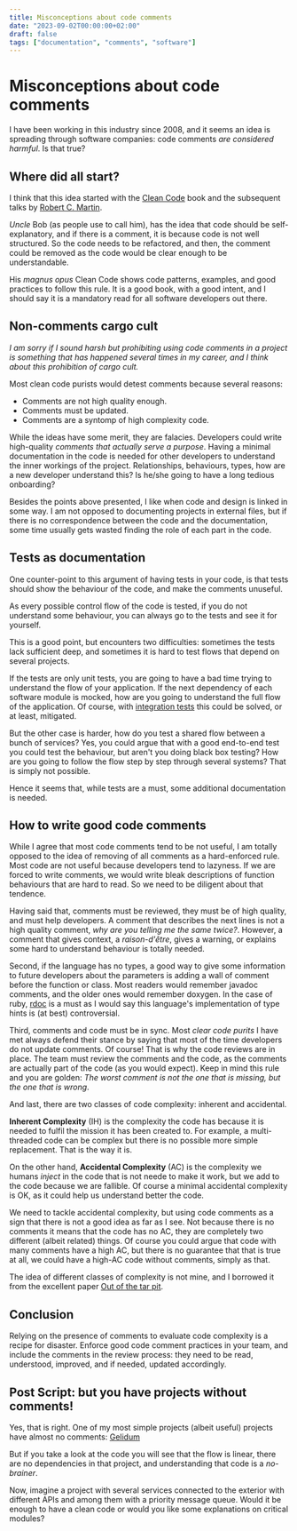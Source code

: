 ```yaml
---
title: Misconceptions about code comments
date: "2023-09-02T00:00:00+02:00"
draft: false
tags: ["documentation", "comments", "software"]
---
```


# Misconceptions about code comments
I have been working in this industry since 2008, and
it seems an idea is spreading through software companies:
code comments *are considered harmful*. Is that true?

## Where did all start?
I think that this idea started with the
[Clean Code](https://www.oreilly.com/library/view/clean-code-a/9780136083238/)
book and the subsequent talks by [Robert C. Martin](http://cleancoder.com/products).

*Uncle* Bob (as people use to call him), has the idea
that code should be self-explanatory, and if there is a
comment, it is because code is not well structured. So the
code needs to be refactored, and then, the comment could be
removed as the code would be clear enough to be understandable.

His *magnus opus* Clean Code shows code patterns, examples,
and good practices to follow this rule. It is a good book,
with a good intent, and I should say it is a mandatory read
for all software developers out there.

## Non-comments cargo cult
*I am sorry if I sound harsh but prohibiting using code comments in a project is something that has happened several times in my career, and I think about this prohibition of cargo cult.*

Most clean code purists would detest comments because several reasons:
- Comments are not high quality enough.
- Comments must be updated.
- Comments are a syntomp of high complexity code.

While the ideas have some merit, they are falacies. Developers could
write high-quality *comments that actually serve a purpose*. Having a minimal
documentation in the code is needed for other developers to understand
the inner workings of the project. Relationships, behaviours, types,
how are a new developer understand this? Is he/she going to have a
long tedious onboarding?

Besides the points above presented, I like when code and design is linked
in some way. I am not opposed to documenting projects in external files,
but if there is no correspondence between the code and the documentation,
some time usually gets wasted finding the role of each part in the code.

## Tests as documentation
One counter-point to this argument of having tests in your code,
is that tests should show the behaviour of the code,
and make the comments unuseful.

As every possible control flow of the code is tested, if you do not
understand some behaviour, you can always go to the tests and see
it for yourself.

This is a good point, but encounters two difficulties: sometimes the tests
lack sufficient deep, and sometimes it is hard to test flows that depend on
several projects.

If the tests are only unit tests, you are going to have a bad time trying
to understand the flow of your application. If the next dependency of each
software module is mocked, how are you going to understand the full flow
of the application. Of course, with
[integration tests](/blog/2022/11/actual-integration-tests/) this could be solved,
or at least, mitigated.

But the other case is harder, how do you test a shared flow between a bunch
of services? Yes, you could argue that with a good end-to-end test you could
test the behaviour, but aren't you doing black box testing? How are you going
to follow the flow step by step through several systems? That is simply not
possible.

Hence it seems that, while tests are a must, some additional
documentation is needed.

## How to write good code comments
While I agree that most code comments tend to be not useful,
I am totally opposed to the idea of removing of all comments
as a hard-enforced rule. Most code are not useful because developers
tend to lazyness. If we are forced to write comments, we would
write bleak descriptions of function behaviours that are hard to read.
So we need to be diligent about that tendence.

Having said that, comments must be reviewed, they must be of high quality,
and must help developers. A comment that describes the next lines
is not a high quality comment, *why are you telling me the same twice?*.
However, a comment that gives context, a *raison-d'être*, gives a warning,
or explains some hard to understand behaviour is totally needed.

Second, if the language has no types, a good way to give some information
to future developers about the parameters is adding a wall of comment
before the function or class. Most readers would remember javadoc comments,
and the older ones would remember doxygen. In the case of ruby,
[rdoc](https://github.com/ruby/rdoc) is a must
as I would say this language's implementation of type hints is
(at best) controversial.

Third, comments and code must be in sync. Most *clear code purits*
I have met always defend their stance by saying that most of the
time developers do not update comments. Of course! That is why the
code reviews are in place. The team must review the comments and
the code, as the comments are actually part of the code
(as you would expect). Keep in mind this rule and you are golden:
*The worst comment is not the one that is missing, but the one that is wrong*.

And last, there are two classes of code complexity: inherent and accidental.

**Inherent Complexity** (IH) is the complexity the code has because it is needed
to fulfil the mission it has been created to. For example, a
multi-threaded code can be complex but there is no possible more simple
replacement. That is the way it is.

On the other hand, **Accidental Complexity** (AC) is the complexity we humans
*inject* in the code that is not neede to make it work, but we add to
the code because we are fallible. Of course a minimal accidental
complexity is OK, as it could help us understand better the code.

We need to tackle accidental complexity, but using code comments as a sign
that there is not a good idea as far as I see. Not because there is no
comments it means that the code has no AC, they are
completely two different (albeit related) things. Of course you could
argue that code with many comments have a high AC, but there is no guarantee
that that is true at all, we could have a high-AC code without comments,
simply as that.

The idea of different classes of complexity is not mine, and I borrowed it
from the excellent paper [Out of the tar pit](/blog/2015/09/out-of-the-tar-pit/).

## Conclusion
Relying on the presence of comments to evaluate code complexity
is a recipe for disaster. Enforce good code comment practices in your
team, and include the comments in the review process: they need to be
read, understood, improved, and if needed, updated accordingly.

## Post Script: but you have projects without comments!
Yes, that is right. One of my most simple projects (albeit useful)
projects have almost no comments:
[Gelidum](https://github.com/diegojromerolopez/gelidum)

But if you take a look at the code you will see that the flow is linear,
there are no dependencies in that project, and understanding that code
is a *no-brainer*.

Now, imagine a project with several services connected to the exterior
with different APIs and among them with a priority message queue. Would
it be enough to have a clean code or would you like some explanations
on critical modules?
